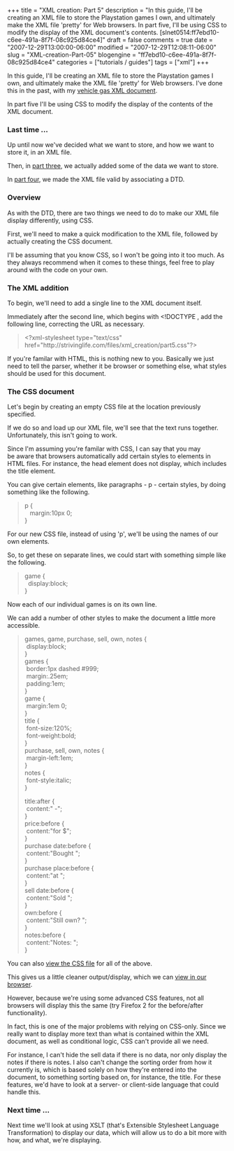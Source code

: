 +++
title = "XML creation: Part 5"
description = "In this guide, I'll be creating an XML file to store the Playstation games I own, and ultimately make the XML file 'pretty' for Web browsers. In part five, I'll be using CSS to modify the display of the XML document's contents. [slnet0514:ff7ebd10-c6ee-491a-8f7f-08c925d84ce4]"
draft = false
comments = true
date = "2007-12-29T13:00:00-06:00"
modified = "2007-12-29T12:08:11-06:00"
slug = "XML-creation-Part-05"
blogengine = "ff7ebd10-c6ee-491a-8f7f-08c925d84ce4"
categories = ["tutorials / guides"]
tags = ["xml"]
+++

<p>
In this guide, I&#39;ll be creating an XML file to store the Playstation games I own, and ultimately make the XML file &#39;pretty&#39; for Web browsers. I&#39;ve done this in the past, with my <a href="http://jamesrskemp.net/vehicle_gas.xml" target="_blank">vehicle gas XML document</a>. 
</p>
<div class="note">
<p>
In part five I&#39;ll be using CSS to modify the display of the contents of the XML document. 
</p>
</div>
<h3>Last time ...</h3>
<p>
Up until now we&#39;ve decided what we want to store, and how we want to store it, in an XML file. 
</p>
<p>
Then, in <a href="/words/post/XML-creation-Part-03.aspx">part three</a>, we actually added some of the data we want to store. 
</p>
<p>
In <a href="/words/post/XML-creation-Part-04.aspx">part four</a>, we made the XML file valid by associating a DTD. 
</p>
<h3>Overview</h3>
<p>
As with the DTD, there are two things we need to do to make our XML file display differently, using CSS. 
</p>
<p>
First, we&#39;ll need to make a quick modification to the XML file, followed by actually creating the CSS document. 
</p>
<p>
I&#39;ll be assuming that you know CSS, so I won&#39;t be going into it too much. As they always recommend when it comes to these things, feel free&nbsp;to play around with the code on your own. 
</p>
<h3>The XML addition</h3>
<p>
To begin, we&#39;ll need to add a single line to the XML document itself. 
</p>
<p>
Immediately after the second line, which begins with &lt;!DOCTYPE , add the following line, correcting the URL as necessary. 
</p>
<blockquote>
	<p>
	&lt;?xml-stylesheet type=&quot;text/css&quot; href=&quot;http://strivinglife.com/files/xml_creation/part5.css&quot;?&gt; 
	</p>
</blockquote>
<p>
If you&#39;re familar with HTML, this is nothing new to you. Basically we just need to tell the parser, whether it be browser or something else, what styles should be used for this document. 
</p>
<h3>The CSS document</h3>
<p>
Let&#39;s begin by creating an empty CSS file at the location previously specified. 
</p>
<p>
If we do so and load up our XML file, we&#39;ll see that the text runs together. Unfortunately, this isn&#39;t going to work. 
</p>
<p>
Since I&#39;m assuming you&#39;re familar with CSS, I can say that you may be&nbsp;aware that browsers automatically add certain styles to elements in HTML files. For instance, the head element does not display, which includes the title element. 
</p>
<p>
You can give certain elements, like paragraphs - p - certain styles, by doing something like the following. 
</p>
<blockquote>
	<p>
	p {<br />
	&nbsp;&nbsp; margin:10px 0;<br />
	} 
	</p>
</blockquote>
<p>
For our new CSS file,&nbsp;instead of using &#39;p&#39;, we&#39;ll be using the&nbsp;names of our own elements. 
</p>
<p>
So, to get these on separate lines, we could start with something simple like the following. 
</p>
<blockquote>
	<p>
	game {<br />
	&nbsp; display:block;<br />
	} 
	</p>
</blockquote>
<p>
Now each of our individual games is on its own line. 
</p>
<p>
We can add a number of other styles to make the document a little more accessible. 
</p>
<blockquote>
	<p>
	games, game, purchase, sell, own, notes {<br />
	&nbsp;display:block;<br />
	}<br />
	games {<br />
	&nbsp;border:1px dashed #999;<br />
	&nbsp;margin:.25em;<br />
	&nbsp;padding:1em;<br />
	}<br />
	game {<br />
	&nbsp;margin:1em 0;<br />
	}<br />
	title {<br />
	&nbsp;font-size:120%;<br />
	&nbsp;font-weight:bold;<br />
	}<br />
	purchase, sell, own, notes {<br />
	&nbsp;margin-left:1em;<br />
	}<br />
	notes {<br />
	&nbsp;font-style:italic;<br />
	} 
	</p>
	<p>
	title:after {<br />
	&nbsp;content:&quot; -&quot;;<br />
	}<br />
	price:before {<br />
	&nbsp;content:&quot;for $&quot;;<br />
	}<br />
	purchase date:before {<br />
	&nbsp;content:&quot;Bought &quot;;<br />
	}<br />
	purchase place:before {<br />
	&nbsp;content:&quot;at &quot;;<br />
	}<br />
	sell date:before {<br />
	&nbsp;content:&quot;Sold &quot;;<br />
	}<br />
	own:before {<br />
	&nbsp;content:&quot;Still own? &quot;;<br />
	}<br />
	notes:before {<br />
	&nbsp;content:&quot;Notes: &quot;;<br />
	} 
	</p>
</blockquote>
<div class="note">
<p>
You can also&nbsp;<a href="http://strivinglife.com/files/xml_creation/part5.css" target="_blank">view the CSS file</a> for all of the above. 
</p>
</div>
<p>
This gives us a little cleaner output/display, which we can <a href="http://strivinglife.com/files/xml_creation/part5.xml" target="_blank">view in our browser</a>. 
</p>
<p>
However, because&nbsp;we&#39;re using some advanced CSS features, not all browsers will display this the same (try Firefox 2 for the before/after functionality). 
</p>
<p>
In fact, this is one of the major problems with relying on CSS-only. Since we really want to display more text than what is contained within the XML document, as well as conditional logic, CSS can&#39;t provide all we need. 
</p>
<p>
For instance, I can&#39;t hide the sell data if there is no data, nor only display the notes if there is notes. I also can&#39;t change the sorting order from how it currently is, which is based solely on how they&#39;re entered into the document, to something sorting based on, for instance, the title.&nbsp;For these features, we&#39;d have to look at a server- or client-side language that could handle this. 
</p>
<h3>Next time ...</h3>
<p>
Next time we&#39;ll look at using&nbsp;XSLT (that&#39;s Extensible Stylesheet Language Transformation) to display our data, which will allow us to do a bit more with how, and what, we&#39;re displaying. 
</p>

